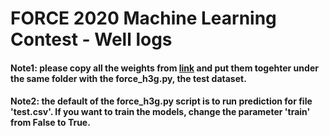 # FORCE 2020 Machine Learning Contest - Well logs

#### Note1: please copy all the weights from [link](https://statoilsrm-my.sharepoint.com/:f:/g/personal/hzan_equinor_com/EnRvm3FDU_NKmWkKryj5G08BYe8v4Wt5gUKJtIRyVhGYYA?e=VNUW4E) and put them togehter under the same folder with the force_h3g.py, the test dataset.
#### Note2: the default of the force_h3g.py script is to run prediction for file 'test.csv'. If you want to train the models, change the parameter 'train' from False to True.
